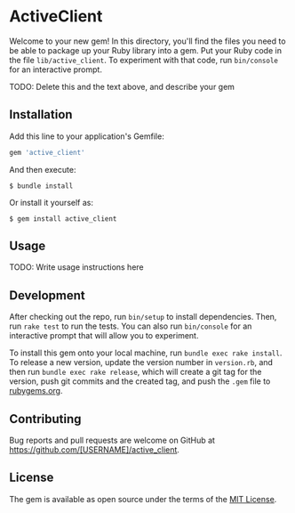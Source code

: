 # ActiveClient

Welcome to your new gem! In this directory, you'll find the files you need to be able to package up your Ruby library into a gem. Put your Ruby code in the file `lib/active_client`. To experiment with that code, run `bin/console` for an interactive prompt.

TODO: Delete this and the text above, and describe your gem

## Installation

Add this line to your application's Gemfile:

```ruby
gem 'active_client'
```

And then execute:

    $ bundle install

Or install it yourself as:

    $ gem install active_client

## Usage

TODO: Write usage instructions here

## Development

After checking out the repo, run `bin/setup` to install dependencies. Then, run `rake test` to run the tests. You can also run `bin/console` for an interactive prompt that will allow you to experiment.

To install this gem onto your local machine, run `bundle exec rake install`. To release a new version, update the version number in `version.rb`, and then run `bundle exec rake release`, which will create a git tag for the version, push git commits and the created tag, and push the `.gem` file to [rubygems.org](https://rubygems.org).

## Contributing

Bug reports and pull requests are welcome on GitHub at https://github.com/[USERNAME]/active_client.

## License

The gem is available as open source under the terms of the [MIT License](https://opensource.org/licenses/MIT).
